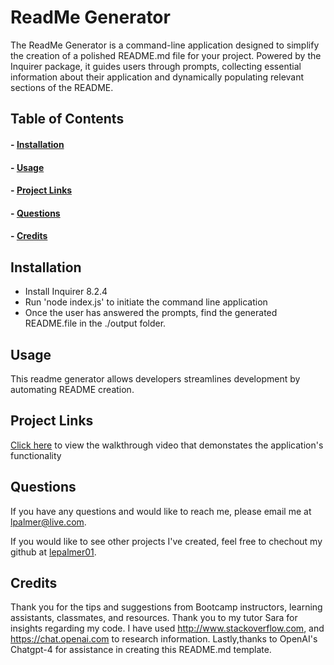 # ReadMe Generator

The ReadMe Generator is a command-line application designed to simplify the creation of a polished README.md file for your project. Powered by the Inquirer package, it guides users through prompts, collecting essential information about their application and dynamically populating relevant sections of the README.

## Table of Contents 

#### -  [Installation](#installation)
#### -  [Usage](#usage)
#### -  [Project Links](#projectlinks)
#### -  [Questions](#questions)
#### -  [Credits](#credits)

## Installation

- Install Inquirer 8.2.4
- Run 'node index.js' to initiate the command line application
- Once the user has answered the prompts, find the generated README.file in the ./output folder.

## Usage
This readme generator allows developers streamlines development by automating README creation.


## Project Links

[Click here](https://drive.google.com/file/d/1YMLljMP8Ne0P2cQNAqne1C4OFUiP30sj/view) to view the walkthrough video that demonstates the application's functionality



## Questions 
If you have any questions and would like to reach me, please email me at lpalmer@live.com.

If you would like to see other projects I've created, feel free to chechout my github at [lepalmer01](https://github.com/lepalmer01).


## Credits

Thank you for the tips and suggestions from Bootcamp instructors, learning assistants, classmates, and resources. Thank you to my tutor Sara for insights regarding my code. I have used http://www.stackoverflow.com, and https://chat.openai.com to research information. Lastly,thanks to OpenAI's Chatgpt-4 for assistance in creating this README.md template.